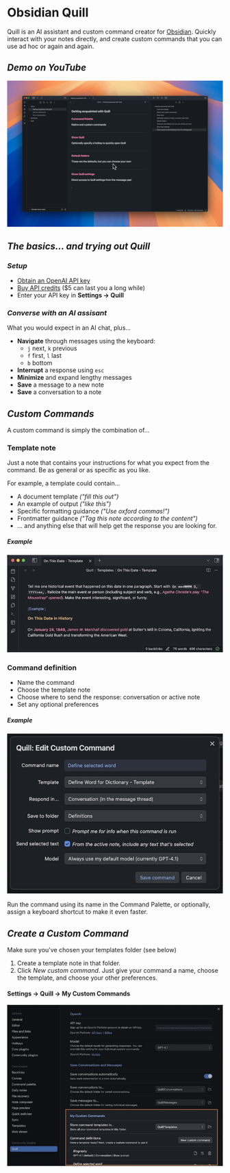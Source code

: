 # Obsidian Quill

Quill is an AI assistant and custom command creator for
[Obsidian](https://obsidian.md/). Quickly interact with your notes directly,
and create custom commands that you can use ad hoc or again and again.

## _Demo on YouTube_

[![Watch an intro to Quill on YouTube](attachments/quill-demo1-thumbnail.png)](https://www.youtube.com/watch?v=HmAwk7TJkLs)

## _The basics... and trying out Quill_

### _Setup_

- [Obtain an OpenAI API key](https://platform.openai.com/api-keys)
- [Buy API
  credits](https://platform.openai.com/settings/organization/billing/overview)
  ($5 can last you a long while)
- Enter your API key in **Settings → Quill**

### _Converse with an AI assisant_

What you would expect in an AI chat, plus...

- **Navigate** through messages using the keyboard:
  - `j` next, `k` previous
  - `f` first, `l` last
  - `b` bottom
- **Interrupt** a response using `esc`
- **Minimize** and expand lengthy messages
- **Save** a message to a new note
- **Save** a conversation to a note

## _Custom Commands_

A custom command is simply the combination of...

### **Template note**

Just a note that contains your instructions for what you expect from the
command. Be as general or as specific as you like.

For example, a template could contain...

- A document template _("fill this out")_
- An example of output _("like this")_
- Specific formatting guidance _("Use oxford commas!")_
- Frontmatter guidance _("Tag this note according to the content")_
- ... and anything else that will help get the response you are looking for.

##### _Example_

![Template example "On This Date"](attachments/quill-template-note.jpg)

### **Command definition**

- Name the command
- Choose the template note
- Choose where to send the response: conversation or active note
- Set any optional preferences

##### _Example_

![Edit a custom command](attachments/quill-edit-command.jpg)

Run the command using its name in the Command Palette, or optionally, assign a
keyboard shortcut to make it even faster.

## _Create a Custom Command_

Make sure you've chosen your templates folder (see below)

1. Create a template note in that folder.
2. Click _New custom command_. Just give your command a name, choose the
   template, and choose your other preferences.

#### **Settings → Quill → My Custom Commands**

![My Custom Command in Quill Settings](attachments/quill-settings.jpg)

